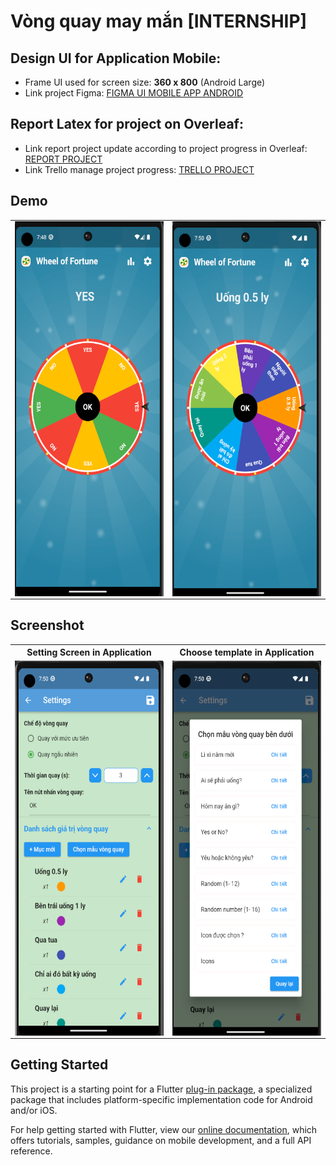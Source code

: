# Vòng quay may mắn  [INTERNSHIP]


## Design UI for Application Mobile:
- Frame UI used for screen size: **360 x 800** (Android Large)
- Link project Figma: [FIGMA UI MOBILE APP ANDROID](https://www.figma.com/file/lqdwZp0OjGFRpFLDHaf9zb/UI-Mobile-App-Rotation-Lucky?type=design&node-id=4%3A3&mode=design&t=hDINk7bhvHlMXdey-1)
## Report Latex for project on Overleaf:
- Link report project update according to project progress in Overleaf: [REPORT PROJECT](https://www.overleaf.com/read/vckmgnfhcnds)
- Link Trello manage project progress: [TRELLO PROJECT](https://trello.com/b/59avCLML/moblie-app-rotation-lucky)


## Demo
<!-- ![screenshot1](./demo/screenshot1.png) -->
<table align="center" style="margin: 0px auto;">
  <tr>
    <td><img align="right" src="./demo/sc1.PNG" height="600" width="280"></img></td>
    <td><img align="right" src="./demo/sc2.PNG" height="600" width="280"></img></td>
  </tr>
</table>


## Screenshot

<table align="center" style="margin: 0px auto;">
  <tr>
    <th>Setting Screen in Application</th>
    <th>Choose template in Application</th>
  </tr>
  <tr>
    <td><img align="right" src="demo/setting.PNG" height="600" width="300"></img></td>
    <td><img align="right" src="demo/template.PNG" height="600" width="300"></img></td>
  </tr>
</table>

## Getting Started

This project is a starting point for a Flutter
[plug-in package](https://flutter.dev/developing-packages/),
a specialized package that includes platform-specific implementation code for
Android and/or iOS.

For help getting started with Flutter, view our
[online documentation](https://flutter.dev/docs), which offers tutorials,
samples, guidance on mobile development, and a full API reference.

